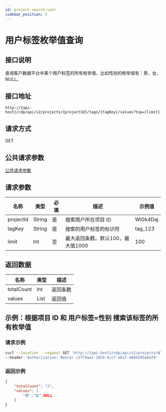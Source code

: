 ```yaml
---
id: project-search-user
sidebar_position: 5
---
```


# 用户标签枚举值查询

## 接口说明

查询客户数据平台中某个用户标签的所有枚举值，比如性别的枚举值有：男、女、NULL。

## 接口地址

```
http://{api-host}/cdp/api/v2/projects/{projectId}/tags/{tagKey}/values?top={limit}
```

## 请求方式

GET

## 公共请求参数

[公共请求参数](../../../open-api#公共请求参数)

## 请求参数

| 名称          | 类型   | 必填 | 描述                 | 示例值        |
| ------------- | ------ | ---- | -------------------- | ------------- |
| projectId     | String | 是   | 搜索用户所在项目 ID  | WlGk4Daj      |
| tagKey   | String | 是   | 搜索的用户标签的标识符| tag_123 |
| limit | Int | 否   | 最大返回条数。默认100，最大值1000     | 100  |

## 返回数据

| 名称            | 类型              | 描述                             |
| --------------- | ----------------- | -------------------------------- |
| totalCount           | Int               | 返回条数     |
| values | List  | 返回值         |

## 示例：根据项目 ID 和 用户标签=性别 搜索该标签的所有枚举值

### 请求示例

```bash
curl --location --request GET 'http://{api-host}/cdp/api/v2/projects/WlGk4Daj/tags/tag_123/values?top=100'
--header 'Authorization: Bearer c2ff9aa1-1824-4cc7-a01f-4094293a6af9'
```

### 返回示例

```json
{
    "totalCount": "2",
    "values": [
        "男","女",NULL
    ]
}
```

